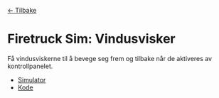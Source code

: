 [<- Tilbake](/README.md#arbeidskrav)

# Firetruck Sim: Vindusvisker

Få vindusviskerne til å bevege seg frem og tilbake når de aktiveres av kontrollpanelet.

- [Simulator](https://firetruck-sim.vercel.app/)
- [Kode](TurnSignals.ino)
